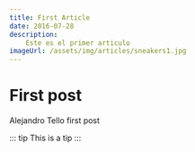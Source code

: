 ```yaml
---
title: First Article
date: 2016-07-28
description:
    Este es el primer articulo
imageUrl: /assets/img/articles/sneakers1.jpg
---
```


# First post

Alejandro Tello first post

::: tip
This is a tip
:::

